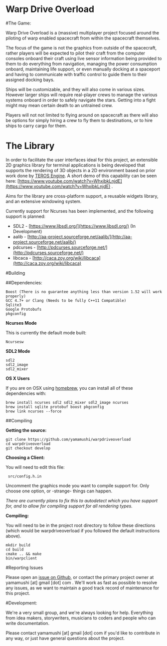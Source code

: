 Warp Drive Overload
=================

#The Game: 

Warp Drive Overload is a (massive) multiplayer project focused around the piloting of warp enabled spacecraft from within the spacecraft themselves. 

The focus of the game is not the graphics from outside of the spacecraft, rather players will be expected to pilot their craft from the computer consoles onboard their craft using live sensor information being provided to them to do everything from navigation, managing the power consumption onboard, maintaining life support, or even manually docking at a spaceport and having to communicate with traffic control to guide them to their assigned docking bays. 

Ships will be customizable, and they will also come in various sizes. However larger ships will require real-player crews to manage the various systems onboard in order to safely navigate the stars. Getting into a fight might may mean certain death to an untrained crew.

Players will not not limited to flying around on spacecraft as there will also be options for simply hiring a crew to fly them to destinations, or to hire ships to carry cargo for them. 


# The Library

In order to facilitate the user interfaces ideal for this project, an extensible 2D graphics library for terminal applications is being developed that supports the rendering of 3D objects in a 2D environment based on prior work done by [TEROS Engine](https://github.com/SighoftheSecond/TEROS-ENGINE). A short demo of this capability can be seen here: [https://www.youtube.com/watch?v=WhxibkLnjdE](https://www.youtube.com/watch?v=WhxibkLnjdE) .

Aims for the library are cross-platform support, a reusable widgets library, and an extensive windowing system. 

Currently support for Ncurses has been implemented, and the following support is planned:

* SDL2 - [https://www.libsdl.org/](https://www.libsdl.org/) (In Development)
* aalib - [http://aa-project.sourceforge.net/aalib/](http://aa-project.sourceforge.net/aalib/)
* pdcurses - [http://pdcurses.sourceforge.net/](http://pdcurses.sourceforge.net/)
* libcaca - [http://caca.zoy.org/wiki/libcaca](http://caca.zoy.org/wiki/libcaca)
     


#Building

##Dependencies:

    Boost (There is no guarantee anything less than version 1.52 will work properly)
    GCC 4.7+ or Clang (Needs to be fully C++11 Compatible)
    Sqlite3
    Google Protobufs
    pkgconfig


**Ncurses Mode**

This is currently the default mode built:

    Ncursesw 

**SDL2 Mode**

    sdl2
    sdl2_image
    sdl2_mixer

**OS X Users** 

If you are on OSX using [homebrew](http://brew.sh/), you can install all of these dependencies with: 

    brew install ncurses sdl2 sdl2_mixer sdl2_image ncurses 
    brew install sqlite protobuf boost pkgconfig  
    brew link ncurses --force



##Compiling

**Getting the source:**
    
    git clone https://github.com/yamamushi/warpdriveoverload
    cd warpdriveoverload
    git checkout develop

**Choosing a Client:**

You will need to edit this file:

     src/config.h.in

Uncomment the graphics mode you want to compile support for. Only choose one option, or -strange- things can happen. 

*There are currently plans to fix this to autodetect which you have support for, and to allow for compiling support for all rendering types.*


**Compiling:**

You will need to be in the project root directory to follow these directions (which would be warpdriveoverload if you followed the default instructions above).

    mkdir build
    cd build
    cmake .. && make
    bin/warpclient


#Reporting Issues

Please open an [issue on Github](https://github.com/yamamushi/warpdriveoverload/issues), or contact the primary project owner at yamamushi [at] gmail [dot] com . We'll work as fast as possible to resolve any issues, as we want to maintain a good track record of maintenance for this project.
    

#Development:

We're a very small group, and we're always looking for help. Everything from idea makers, storywriters, musicians to coders and people who can write documentation. 

Please contact yamamushi [at] gmail [dot] com if you'd like to contribute in any way, or just have general questions about the project. 



